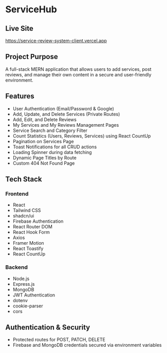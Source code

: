 # ServiceHub

## Live Site
https://service-review-system-client.vercel.app

## Project Purpose
A full-stack MERN application that allows users to add services, post reviews, and manage their own content in a secure and user-friendly environment.

## Features
- User Authentication (Email/Password & Google)
- Add, Update, and Delete Services (Private Routes)
- Add, Edit, and Delete Reviews
- My Services and My Reviews Management Pages
- Service Search and Category Filter
- Count Statistics (Users, Reviews, Services) using React CountUp
- Pagination on Services Page
- Toast Notifications for all CRUD actions
- Loading Spinner during data fetching
- Dynamic Page Titles by Route
- Custom 404 Not Found Page

## Tech Stack

### Frontend
- React
- Tailwind CSS
- shadcn/ui
- Firebase Authentication
- React Router DOM
- React Hook Form
- Axios
- Framer Motion
- React Toastify
- React CountUp

### Backend
- Node.js
- Express.js
- MongoDB
- JWT Authentication
- dotenv
- cookie-parser
- cors

## Authentication & Security
- Protected routes for POST, PATCH, DELETE
- Firebase and MongoDB credentials secured via environment variables

